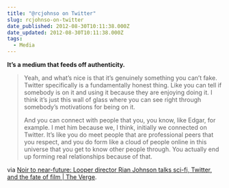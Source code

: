 ```yaml
---
title: "@rcjohnso on Twitter"
slug: rcjohnso-on-twitter
date_published: 2012-08-30T10:11:38.000Z
date_updated: 2012-08-30T10:11:38.000Z
tags:
  - Media
---
```


**It’s a medium that feeds off authenticity.**

> Yeah, and what’s nice is that it’s genuinely something you can’t fake. Twitter specifically is a fundamentally honest thing. Like you can tell if somebody is on it and using it because they are enjoying doing it. I think it’s just this wall of glass where you can see right through somebody’s motivations for being on it.
>
> And you can connect with people that you, you know, like Edgar, for example. I met him because we, I think, initially we connected on Twitter. It’s like you do meet people that are professional peers that you respect, and you do form like a cloud of people online in this universe that you get to know other people through. You actually end up forming real relationships because of that.

via [Noir to near-future: Looper director Rian Johnson talks sci-fi, Twitter, and the fate of film | The Verge](http://www.theverge.com/2012/8/30/3245174/rian-johnson-interview-looper-brick-future-of-film).
